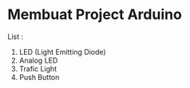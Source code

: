 # Membuat Project Arduino

List :
1. LED (Light Emitting Diode)
2. Analog LED
3. Trafic Light
4. Push Button
